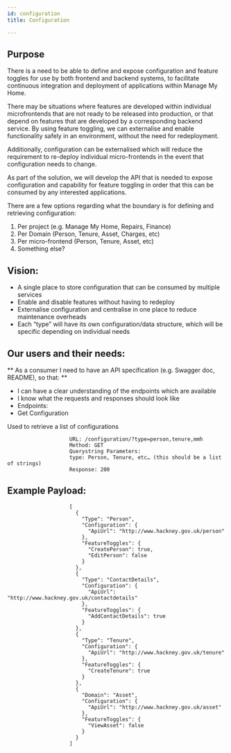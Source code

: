 ```yaml
---
id: configuration
title: Configuration

---
```


## Purpose


There is a need to be able to define and expose configuration and feature toggles for use by both frontend and backend systems, to facilitate continuous integration and deployment of applications within Manage My Home.

There may be situations where features are developed within individual microfrontends that are not ready to be released into production, or that depend on features that are developed by a corresponding backend service. By using feature toggling, we can externalise and enable functionality safely in an environment, without the need for redeployment.

Additionally, configuration can be externalised which will reduce the requirement to re-deploy individual micro-frontends in the event that configuration needs to change.

As part of the solution, we will develop the API that is needed to expose configuration and capability for feature toggling in order that this can be consumed by any interested applications.


There are a few options regarding what the boundary is for defining and retrieving configuration:

1. Per project (e.g. Manage My Home, Repairs, Finance)
2. Per Domain (Person, Tenure, Asset, Charges, etc)
3. Per micro-frontend (Person, Tenure, Asset, etc)
4. Something else?


## Vision:
- A single place to store configuration that can be consumed by multiple services
- Enable and disable features without having to redeploy
- Externalise configuration and centralise in one place to reduce maintenance overheads
- Each “type” will have its own configuration/data structure, which will be specific depending on individual needs

## Our users and their needs:

** As a consumer I need to have an API specification (e.g. Swagger doc, README), so that: **  
- I can have a clear understanding of the endpoints which are available
- I know what the requests and responses should look like
- Endpoints:
- Get Configuration

Used to retrieve a list of configurations

                        URL: /configuration/?type=person,tenure,mmh
                        Method: GET
                        Querystring Parameters:
                        type: Person, Tenure, etc… (this should be a list of strings)
                        Response: 200

## Example Payload:

                        [
                          {
                            "Type": "Person",
                            "Configuration": {
                              "ApiUrl": "http://www.hackney.gov.uk/person"
                            },
                            "FeatureToggles": {
                              "CreatePerson": true,
                              "EditPerson": false
                            }
                          },
                          {
                            "Type": "ContactDetails",
                            "Configuration": {
                              "ApiUrl": "http://www.hackney.gov.uk/contactdetails"
                            },
                            "FeatureToggles": {
                              "AddContactDetails": true
                            }
                          },
                          {
                            "Type": "Tenure",
                            "Configuration": {
                              "ApiUrl": "http://www.hackney.gov.uk/tenure"
                            },
                            "FeatureToggles": {
                              "CreateTenure": true
                            }
                          },
                          {
                            "Domain": "Asset",
                            "Configuration": {
                              "ApiUrl": "http://www.hackney.gov.uk/asset"
                            },
                            "FeatureToggles": {
                              "ViewAsset": false
                            }
                          }
                        ]
